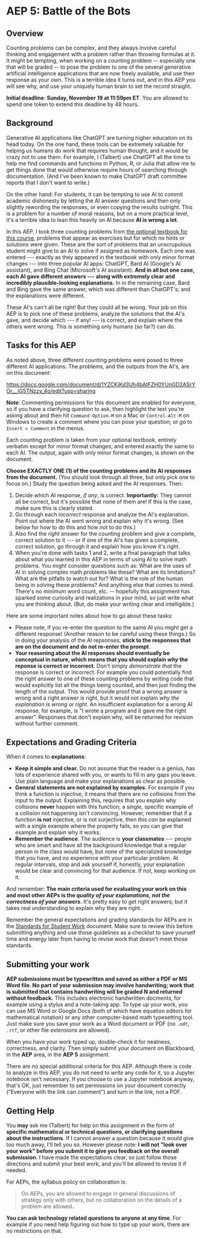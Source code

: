 # AEP 5: Battle of the Bots

## Overview 

Counting problems can be complex, and they always involve careful thinking and engagement with a problem rather than throwing formulas at it. It might be tempting, when working on a counting problem -- especially one that will be graded -- to pose the problem to one of the several generative artificial intelligence applications that are now freely available, and use their response as your own. This is a terrible idea it turns out, and in this AEP you will see why, and use your uniquely human brain to set the record straight. 
 

**Initial deadline**: **Sunday, November 19 at 11:59pm ET**. You are allowed to spend one token to extend this deadline by 48 hours.  

## Background

Generative AI applications like ChatGPT are turning higher education on its head today. On the one hand, these tools can be extremely valuable for helping us humans do work that requires human thought, and it would be crazy not to use them. For example, I (Talbert) use ChatGPT all the time to help me find commands and functions in Python, R, or Julia that allow me to get things done that would otherwise require hours of searching through documentation. (And I've been known to make  ChatGPT draft committee reports that I don't want to write.)

On the other hand: For students, it can be tempting to use AI to commit academic dishonesty by letting the AI answer questions and then only slightly rewording the responses, or even copying the results outright. This is a problem for a number of moral reasons, but on a more practical level, it's a terrible idea to lean this heavily on AI because **AI is wrong a lot**. 

In this AEP, I took three counting problems from [the optional textbook for this course](https://discrete.openmathbooks.org/dmoi3/dmoi.html), problems that appear as exercises but for which no hints or solutions were given. These are the sort of problems that an unscrupulous student might give to an AI to solve if assigned as homework. Each one was entered --- exactly as they appeared in the textbook with only minor format changes --- into three popular AI apps: ChatGPT, Bard AI (Google's AI assistant), and Bing Chat (Microsoft's AI assistant). **And in all but one case, each AI gave different answers --- along with extremely clear and incredibly plausible-looking explanations.** In in the remaining case, Bard and Bing gave the same answer, which was different than ChatGPT's; and the explanations were different. 

These AI's can't all be right! But they could all be wrong. Your job on this AEP is to pick one of these problems, analyze the solutions that the AI's gave, and decide which --- if any! --- is correct, and explain where the others went wrong. This is something only humans (so far?) can do. 


## Tasks for this AEP

As noted above, three different counting problems were posed to three different AI applications. The problems, and the outputs from the AI's, are on this document: 

https://docs.google.com/document/d/1YZCKiKd3Uh4bAtFZH0YUnGD2ASrYOr__jG5TNzzv_4o/edit?usp=sharing

**Note**: Commenting permissions for this document are enabled for everyone, so if you have a clarifying question to ask, then highlight the text you're asking about and then hit `Command-Option-M` on a Mac or `Control-Alt-M` on Windows to create a comment where you can pose your question; or go to `Insert > Comment` in the menus. 

Each counting problem is taken from your optional textbook, entirely verbatim except for minor format changes, and entered exactly the same to each AI. The output, again with only minor format changes, is shown on the document. 

**Choose EXACTLY ONE (1) of the counting problems and its AI responses from the document.** (You should look through all three, but only pick one to focus on.) Study the question being asked and the AI responses. Then: 

1. Decide which AI response, *if any*, is correct. **Importantly:** They cannot all be correct, but it's possible that none of them are! If this is the case, make sure this is clearly stated. 
2. Go through each *incorrect* response and analyze the AI's explanation. Point out where the AI went wrong and explain why it's wrong. (See below for how to do this and how *not* to do this.)
3. Also find the *right* answer for the counting problem and give a complete, correct solution to it --- or if one of the AI's has given a complete, correct solution, go through it and explain how you know it's right. 
4. When you're done with tasks 1 and 2, write a final paragraph that talks about what you learned in this AEP in terms of using AI to solve math problems. You might consider questions such as: What are the uses of AI in solving complex math problems like these? What are its limitations? What are the pitfalls to watch out for? What is the role of the human being in solving these problems? And anything else that comes to mind. There's no minimum word count, etc. -- hopefully this assignment has sparked some curiosity and realizations in your mind, so just write what you are thinking about. (But, do make your writing clear and intelligible.)


Here are some important notes about how to go about these tasks: 

- Please note, if you re-enter the question to the same AI you might get a different response! (Another reason to be careful using these things.) So in doing your analysis of the AI repsonses, **stick to the responses that are on the document and do not re-enter the prompt**. 
- **Your reasoning about the AI responses should eventually be **conceptual** in nature, which means that you should explain *why* the reponse is correct or incorrect.** Don't simply *demonstrate that* the response is correct or incorrect. For example you could potentially find the right answer to one of these counting problems by writing code that would explicitly list all the things being counted, and then just finding the length of the output. This would provide proof that a wrong answer is wrong and a right answer is right, but it would not explain *why the explanation is wrong or right*. An insufficient explanation for a wrong AI response, for example, is "I wrote a program and it gave me the right answer". Responses that don't explain why, will be returned for revision without further comment. 



## Expectations and Grading Criteria 

When it comes to **explanations**: 

- **Keep it simple and clear.** Do not assume that the reader is a genius, has lots of experience shared with you, or wants to fill in any gaps you leave. Use plain language and make your explanations as clear as possible. 
- **General statements are not explained by examples.** For example if you think a function is injective, it means that there are no collisions from the input to the output. Explaining this, requires that you explain why collisions **never** happen with this function; a single, specific example of a collision not happening isn't convincing. However, remember that if a function **is not** injective, or is not surjective, then this *can* be explained with a single example where the property fails, so you can give that example and explain why it works. 
- **Remember the audience**. The audience is **your classmates** --- people who are smart and have all the background knowledge that a regular person in the class would have, but none of the specialized knowledge that *you* have, and no experience with your particular problem. At regular intervals, stop and ask yourself if, honestly, your explanation would be clear and convincing for that audience. If not, keep working on it. 

And remember: **The main criteria used for evaluating your work on this and most other AEPs is the *quality of your explanations, not the correctness of your answers***. It's pretty easy to get right answers; but it takes real understanding to explain why they are right. 

Remember the general expectations and grading standards for AEPs are in the [Standards for Student Work](https://github.com/RobertTalbert/discretecs/blob/master/MTH225-Fall2023/course-docs/standards-mth225-f23.md#standards-for-aeps) document. Make sure to review this before submitting anything and use those guidelines as a checklist to save yourself time and energy later from having to revise work that doesn't meet those standards. 



## Submitting your work 

**AEP submissions must be typewritten and saved as either a PDF or MS Word file. No part of your submission may involve handwriting; work that is submitted that contains handwriting will be graded N and returned without feedback.** This includes electronic handwritten docments, for example using a stylus and a note-taking app. To type up your work, you can use MS Word or Google Docs (both of which have equation editors for mathematical notation) or any other computer-based math typesetting tool. Just make sure you save your work as a Word document or PDF (no `.odt`, `.rtf`, or other file extensions are allowed).

When you have your work typed up, double-check it for neatness, correctness, and clarity. Then simply submit your document on Blackboard, in the **AEP** area, in the **AEP 5** assignment. 

There are no special additional criteria for this AEP. Although there is code to analyze in this AEP, you do not need to *write* any code for it, so a Jupyter notebook isn't necessary. If you choose to use a Jupyter notebook anyway, that's OK, just remember to set permissions on your document correctly ("Everyone with the link can comment") and turn in the link, not a PDF. 


## Getting Help

You **may** ask me (Talbert) for help on this assignment in the form of **specific mathematical or technical questions, or clarifying questions about the instructions**. If I cannot answer a question because it would give too much away, I'll tell you so. However please note: **I will not "look over your work" before you submit it to give you feedback on the overall submission**. I have made the expectations clear, so just follow those directions and submit your best work, and you'll be allowed to revise it if needed. 

For AEPs, the syllabus policy on collaboration is: 

>On AEPs, you are allowed to engage in general discussions of strategy only with others, but no collaboration on the details of a problem are allowed..
 
**You can ask technology related questions to anyone at any time**. For example if you need help figuring out how to type up your work, there are no restrictions on that. 